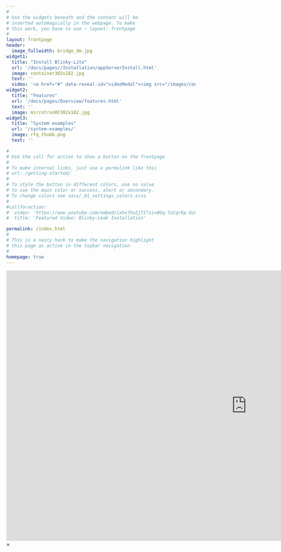 ```yaml
---
#
# Use the widgets beneath and the content will be
# inserted automagically in the webpage. To make
# this work, you have to use › layout: frontpage
#
layout: frontpage
header:
  image_fullwidth: bridge_dm.jpg
widget1:
  title: "Install Blinky-Lite"
  url: '/docs/pages//Installation/appServerInstall.html'
  image: container302x182.jpg
  text: ''
  video: '<a href="#" data-reveal-id="videoModal"><img src="/images/container302x182YouTube.jpg" width="302" height="182" alt=""/></a>'
widget2:
  title: "Features"
  url: '/docs/pages/Overview/features.html'
  text: ''
  image: mirrotronRF302x182.jpg
widget3:
  title: "System examples"
  url: '/system-examples/'
  image: rfq_thumb.png
  text: ''

#
# Use the call for action to show a button on the frontpage
#
# To make internal links, just use a permalink like this
# url: /getting-started/
#
# To style the button in different colors, use no value
# to use the main color or success, alert or secondary.
# To change colors see sass/_01_settings_colors.scss
#
#callforaction:
#  video: 'https://www.youtube.com/embed/ixhx7huZjTI?si=0Gq-TxCqrKp-QzCg'
#  title: 'Featured Video: Blinky-Leak Installation'

permalink: /index.html
#
# This is a nasty hack to make the navigation highlight
# this page as active in the topbar navigation
#
homepage: true
---
```

<div id="videoModal" class="reveal-modal large" data-reveal="">
  <div class="flex-video widescreen vimeo" style="display: block;">
    <iframe width="1280" height="720" src="https://www.youtube.com/embed/PBt12n2DdvQ?si=WkZ9qQ9NvppJa7t2" frameborder="0" allowfullscreen></iframe>
  </div>
  <a class="close-reveal-modal">&#215;</a>
</div>

